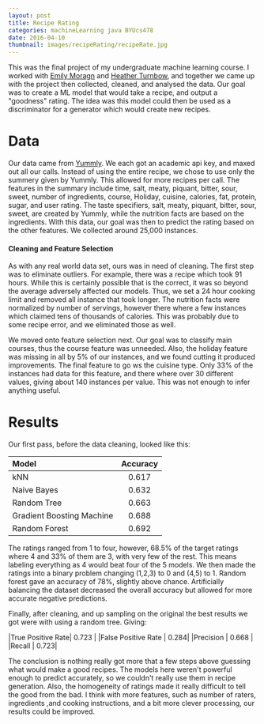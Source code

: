 ```yaml
---
layout: post
title: Recipe Rating
categories: machineLearning java BYUcs478
date: 2016-04-10
thumbnail: images/recipeRating/recipeRate.jpg
---
```


This was the final project of my undergraduate machine learning course. I worked with [Emily Moragn][emilylkn] and [Heather Turnbow][heatherlkn], and together we came up with the project then collected, cleaned, and analysed the data. Our goal was to create a ML model that would take a recipe, and output a "goodness" rating. The idea was this model could then be used as a discriminator for a generator which would create new recipes.


Data
======

Our data came from [Yummly](https://developer.yummly.com/). We each got an academic api key, and maxed out all our calls. Instead of using the entire recipe, we chose to use only the summery given by Yummly. This allowed for more recipes per call. The features in the summary include time, salt, meaty, piquant, bitter, sour, sweet, number of ingredients, course, Holiday, cuisine, calories, fat, protein, sugar, and user rating. The taste specifiers,  salt, meaty, piquant, bitter, sour, sweet, are created by Yummly, while the nutrition facts are based on the ingredients. With this data, our goal was then to predict the rating based on the other features. We collected around 25,000 instances.

#### Cleaning and Feature Selection ####

As with any real world data set, ours was in need of cleaning. The first step was to eliminate outliers. For example, there was a recipe which took 91 hours. While this is certainly possible that is the correct, it was so beyond the average adversely affected our models. Thus, we set a 24 hour cooking limit and removed all instance that took longer. The nutrition facts were normalized by number of servings, however there where a few instances which claimed tens of thousands of calories. This was probably due to some recipe error, and we eliminated those as well.

We moved onto feature selection next. Our goal was to classify main courses, thus the course feature was unneeded. Also, the holiday feature was missing in all by 5% of our instances, and we found cutting it produced improvements. The final feature to go ws the cuisine type. Only 33% of the instances had data for this feature, and there where over 30 different values, giving about 140 instances per value. This was not enough to infer anything useful.   


Results
========

Our first pass, before the data cleaning,  looked like this:

|Model | Accuracy |
|:-----|:--------:|
|kNN | 0.617 |
|Naive Bayes | 0.632|
|Random Tree | 0.663|
|Gradient Boosting Machine| 0.688|
|Random Forest | 0.692 |

The ratings ranged from 1 to four, however, 68.5% of the target ratings where 4 and 33% of them are 3, with very few of the rest. This means labeling everything as 4 would beat four of the 5 models. We then made the ratings into a binary problem changing (1,2,3) to 0 and (4,5) to 1. Random forest gave an accuracy of 78%, slightly above chance. Artificially balancing the dataset decreased the overall accuracy but allowed for more accurate negative predictions. 

Finally, after cleaning, and up sampling on the original the best results we got were with using a random tree. Giving:

|True Positive Rate| 0.723 |
|False Positive Rate | 0.284|
|Precision | 0.668 |
|Recall | 0.723|


The conclusion is nothing really got more that a few steps above guessing what would make a good recipes. The models here weren't powerful enough to predict accurately, so we couldn't really use them in recipe generation. Also, the homogeneity of ratings made it really difficult to tell the good from the bad. I think with more features, such as number of raters, ingredients ,and cooking instructions, and a bit more clever processing, our results could be improved.

[emilylkn]: https://www.linkedin.com/in/emily-morgan-407510b2/
[heatherlkn]: https://www.linkedin.com/in/heather-turnbow-863b78119/
